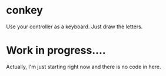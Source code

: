 # conkey
Use your controller as a keyboard. Just draw the letters.

# Work in progress....

Actually, I'm just starting right now and there is no code in here.
